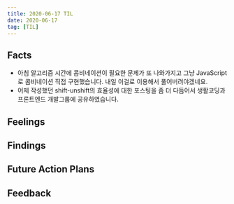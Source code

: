 ```yaml
---
title: 2020-06-17 TIL
date: 2020-06-17
tag: [TIL]
---
```


<!-- To Do
1. 포스팅 글 다듬어서 페이스북에 공유하기
2. 코어자바9 7장 8장 읽고 정리하기
3. racingCar 동영상 마저 보기
4. 이펙티브 자바에 나왔던 내용을 바탕으로 문자열덧셈계산기 리펙터링하기 -->

## Facts

- 아침 알고리즘 시간에 콤비네이션이 필요한 문제가 또 나와가지고 그냥 JavaScript로 콤비네이션 직접 구현했습니다. 내일 이걸로 이용해서 풀어버려야겠네요.
- 어제 작성했던 shift-unshift의 효율성에 대한 포스팅을 좀 더 다듬어서 생활코딩과 프론트엔드 개발그룹에 공유하였습니다.

## Feelings

## Findings

## Future Action Plans

## Feedback
